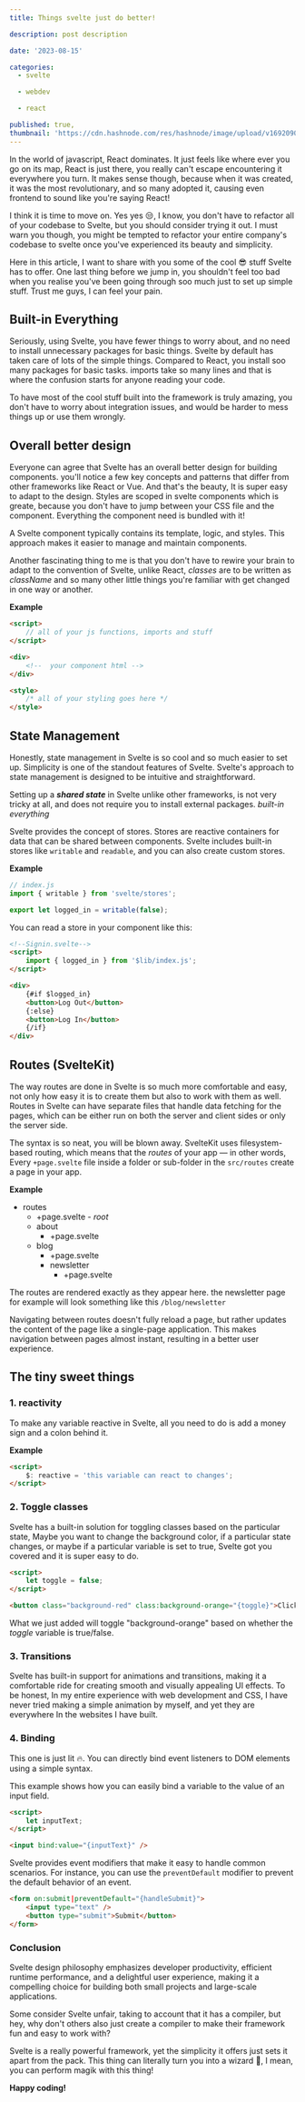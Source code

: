 ```yaml
---
title: Things svelte just do better!

description: post description

date: '2023-08-15'

categories:
  - svelte

  - webdev

  - react

published: true,
thumbnail: 'https://cdn.hashnode.com/res/hashnode/image/upload/v1692090552577/30933fc0-c9d7-4a29-a1cd-6a68f494a6c7.png'
---
```


In the world of javascript, React dominates. It just feels like where ever you go on its map, React is just there, you really can't escape encountering it everywhere you turn. It makes sense though, because when it was created, it was the most revolutionary, and so many adopted it, causing even frontend to sound like you're saying React!

I think it is time to move on. Yes yes 😒, I know, you don't have to refactor all of your codebase to Svelte, but you should consider trying it out. I must warn you though, you might be tempted to refactor your entire company's codebase to svelte once you've experienced its beauty and simplicity.

Here in this article, I want to share with you some of the cool 😎 stuff Svelte has to offer. One last thing before we jump in, you shouldn't feel too bad when you realise you've been going through soo much just to set up simple stuff. Trust me guys, I can feel your pain.

## Built-in Everything

Seriously, using Svelte, you have fewer things to worry about, and no need to install unnecessary packages for basic things. Svelte by default has taken care of lots of the simple things. Compared to React, you install soo many packages for basic tasks. imports take so many lines and that is where the confusion starts for anyone reading your code.

To have most of the cool stuff built into the framework is truly amazing, you don't have to worry about integration issues, and would be harder to mess things up or use them wrongly.

## Overall better design

Everyone can agree that Svelte has an overall better design for building components. you'll notice a few key concepts and patterns that differ from other frameworks like React or Vue. And that's the beauty, It is super easy to adapt to the design. Styles are scoped in svelte components which is greate, because you don't have to jump between your CSS file and the component. Everything the component need is bundled with it!

A Svelte component typically contains its template, logic, and styles. This approach makes it easier to manage and maintain components.

Another fascinating thing to me is that you don't have to rewire your brain to adapt to the convention of Svelte, unlike React, _classes_ are to be written as _className_ and so many other little things you're familiar with get changed in one way or another.

**Example**

```html
<script>
	// all of your js functions, imports and stuff
</script>

<div>
	<!--  your component html -->
</div>

<style>
	/* all of your styling goes here */
</style>
```

## State Management

Honestly, state management in Svelte is so cool and so much easier to set up. Simplicity is one of the standout features of Svelte. Svelte's approach to state management is designed to be intuitive and straightforward.

Setting up a **_shared state_** in Svelte unlike other frameworks, is not very tricky at all, and does not require you to install external packages. _built-in everything_

Svelte provides the concept of stores. Stores are reactive containers for data that can be shared between components. Svelte includes built-in stores like `writable` and `readable`, and you can also create custom stores.

**Example**

```js
// index.js
import { writable } from 'svelte/stores';

export let logged_in = writable(false);
```

You can read a store in your component like this:

```html
<!--Signin.svelte-->
<script>
	import { logged_in } from '$lib/index.js';
</script>

<div>
	{#if $logged_in}
	<button>Log Out</button>
	{:else}
	<button>Log In</button>
	{/if}
</div>
```

## Routes (SvelteKit)

The way routes are done in Svelte is so much more comfortable and easy, not only how easy it is to create them but also to work with them as well. Routes in Svelte can have separate files that handle data fetching for the pages, which can be either run on both the server and client sides or only the server side.

The syntax is so neat, you will be blown away. SvelteKit uses filesystem-based routing, which means that the *routes* of your app — in other words, Every `+page.svelte` file inside a folder or sub-folder in the `src/routes` create a page in your app.

**Example**

- routes
  - +page.svelte - _root_
  - about
    - +page.svelte
  - blog
    - +page.svelte
    - newsletter
      - +page.svelte

The routes are rendered exactly as they appear here. the newsletter page for example will look something like this `/blog/newsletter`

Navigating between routes doesn't fully reload a page, but rather updates the content of the page like a single-page application. This makes navigation between pages almost instant, resulting in a better user experience.

## The tiny sweet things

### 1\. reactivity

To make any variable reactive in Svelte, all you need to do is add a money sign and a colon behind it.

**Example**

```html
<script>
	$: reactive = 'this variable can react to changes';
</script>
```

### 2\. Toggle classes

Svelte has a built-in solution for toggling classes based on the particular state, Maybe you want to change the background color, if a particular state changes, or maybe if a particular variable is set to true, Svelte got you covered and it is super easy to do.

```html
<script>
	let toggle = false;
</script>

<button class="background-red" class:background-orange="{toggle}">Click me</button>
```

What we just added will toggle "background-orange" based on whether the _toggle_ variable is true/false.

### 3\. Transitions

Svelte has built-in support for animations and transitions, making it a comfortable ride for creating smooth and visually appealing UI effects. To be honest, In my entire experience with web development and CSS, I have never tried making a simple animation by myself, and yet they are everywhere In the websites I have built.

### 4\. Binding

This one is just lit 🔥. You can directly bind event listeners to DOM elements using a simple syntax.

This example shows how you can easily bind a variable to the value of an input field.

```html
<script>
	let inputText;
</script>

<input bind:value="{inputText}" />
```

Svelte provides event modifiers that make it easy to handle common scenarios. For instance, you can use the `preventDefault` modifier to prevent the default behavior of an event.

```html
<form on:submit|preventDefault="{handleSubmit}">
	<input type="text" />
	<button type="submit">Submit</button>
</form>
```

### Conclusion

Svelte design philosophy emphasizes developer productivity, efficient runtime performance, and a delightful user experience, making it a compelling choice for building both small projects and large-scale applications.

Some consider Svelte unfair, taking to account that it has a compiler, but hey, why don't others also just create a compiler to make their framework fun and easy to work with?

Svelte is a really powerful framework, yet the simplicity it offers just sets it apart from the pack. This thing can literally turn you into a wizard 🎩, I mean, you can perform magik with this thing!

**Happy coding!**
